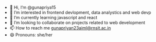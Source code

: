 - 👋 Hi, I’m @gunapriya15
- 👀 I’m interested in frontend devlopment, data analystics and web devp
- 🌱 I’m currently learning javascript and react
- 💞️ I’m looking to collaborate on projects related to web development
- 📫 How to reach me gunapriyan23aiml@rnsit.ac.in
- 😄 Pronouns: she/her


<!---
gunapriya15/gunapriya15 is a ✨ special ✨ repository because its `README.md` (this file) appears on your GitHub profile.
You can click the Preview link to take a look at your changes.
--->
